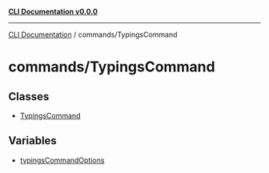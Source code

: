 [**CLI Documentation v0.0.0**](../../README.md)

***

[CLI Documentation](../../modules.md) / commands/TypingsCommand

# commands/TypingsCommand

## Classes

- [TypingsCommand](classes/TypingsCommand.md)

## Variables

- [typingsCommandOptions](variables/typingsCommandOptions.md)
